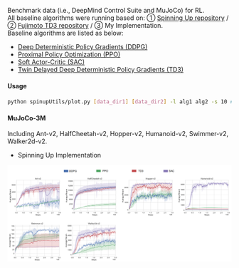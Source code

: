 Benchmark data (i.e., DeepMind Control Suite and MuJoCo) for RL.<br>
All baseline algorithms were running based on: ① [Spinning Up repository](https://github.com/openai/spinningup) / ② [Fujimoto TD3 repository](https://github.com/sfujim/TD3) / ③ My Implementation.<br>
Baseline algorithms are listed as below:
- [Deep Deterministic Policy Gradients (DDPG)](https://arxiv.org/abs/1509.02971)
- [Proximal Policy Optimization (PPO)](https://arxiv.org/abs/1707.06347)
- [Soft Actor-Critic (SAC)](https://arxiv.org/abs/1801.01290)
- [Twin Delayed Deep Deterministic Policy Gradients (TD3)](https://arxiv.org/abs/1802.09477)


#### Usage

```bash
python spinupUtils/plot.py [data_dir1] [data_dir2] -l alg1 alg2 -s 10 # `l` denotes labels, and `s` represents smoothing value.
```
#### MuJoCo-3M
Including Ant-v2, HalfCheetah-v2, Hopper-v2, Humanoid-v2, Swimmer-v2, Walker2d-v2.

- Spinning Up Implementation
<img src="images/spinup-MuJoCo.png" width="1000" align="middle"/>


